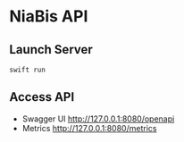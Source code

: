 # NiaBis API


## Launch Server

```shell
swift run
```

## Access API

- Swagger UI
  http://127.0.0.1:8080/openapi
- Metrics
  http://127.0.0.1:8080/metrics

